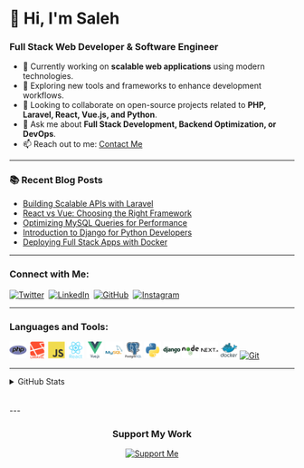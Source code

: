 <h1>👋 Hi, I'm Saleh</h1>
<h3>Full Stack Web Developer & Software Engineer</h3>

- 🔭 Currently working on **scalable web applications** using modern technologies.
- 🌱 Exploring new tools and frameworks to enhance development workflows.
- 👯 Looking to collaborate on open-source projects related to **PHP, Laravel, React, Vue.js, and Python**.
- 💬 Ask me about **Full Stack Development, Backend Optimization, or DevOps**.
- 📫 Reach out to me: [Contact Me](https://your-contact-link.com)

---

### 📚 Recent Blog Posts
<!-- BLOG-POST-LIST:START -->
- [Building Scalable APIs with Laravel](#)
- [React vs Vue: Choosing the Right Framework](#)
- [Optimizing MySQL Queries for Performance](#)
- [Introduction to Django for Python Developers](#)
- [Deploying Full Stack Apps with Docker](#)
<!-- BLOG-POST-LIST:END -->

---

<h3 align="left">Connect with Me:</h3>
<p align="left">
    <a href="https://twitter.com/YourTwitter" target="_blank"><img align="center" src="https://raw.githubusercontent.com/rahuldkjain/github-profile-readme-generator/master/src/images/icons/Social/twitter.svg" alt="Twitter" height="30" /></a>&nbsp;
    <a href="https://linkedin.com/in/YourLinkedIn" target="_blank"><img align="center" src="https://raw.githubusercontent.com/rahuldkjain/github-profile-readme-generator/master/src/images/icons/Social/linked-in-alt.svg" alt="LinkedIn" height="30" /></a>&nbsp;
    <a href="https://github.com/YourGitHub" target="_blank"><img align="center" src="https://www.vectorlogo.zone/logos/github/github-tile.svg" alt="GitHub" height="30" /></a>&nbsp;
    <a href="https://instagram.com/YourInstagram" target="_blank"><img align="center" src="https://raw.githubusercontent.com/rahuldkjain/github-profile-readme-generator/master/src/images/icons/Social/instagram.svg" alt="Instagram" height="30" /></a>&nbsp;
</p>

---

<h3 align="left">Languages and Tools:</h3>
<p align="left">
    <a href="https://www.php.net" target="_blank" rel="noreferrer"> <img src="https://raw.githubusercontent.com/devicons/devicon/master/icons/php/php-original.svg" alt="PHP" height="30" /></a>
    <a href="https://laravel.com/" target="_blank" rel="noreferrer"> <img src="https://raw.githubusercontent.com/devicons/devicon/master/icons/laravel/laravel-plain-wordmark.svg" alt="Laravel" height="30" /></a>
    <a href="https://developer.mozilla.org/en-US/docs/Web/JavaScript" target="_blank" rel="noreferrer"> <img src="https://raw.githubusercontent.com/devicons/devicon/master/icons/javascript/javascript-original.svg" alt="JavaScript" height="30" /></a>
    <a href="https://reactjs.org/" target="_blank" rel="noreferrer"> <img src="https://raw.githubusercontent.com/devicons/devicon/master/icons/react/react-original-wordmark.svg" alt="React" height="30" /></a>
    <a href="https://vuejs.org/" target="_blank" rel="noreferrer"> <img src="https://raw.githubusercontent.com/devicons/devicon/master/icons/vuejs/vuejs-original-wordmark.svg" alt="Vue.js" height="30" /></a>
    <a href="https://www.mysql.com/" target="_blank" rel="noreferrer"> <img src="https://raw.githubusercontent.com/devicons/devicon/master/icons/mysql/mysql-original-wordmark.svg" alt="MySQL" height="30" /></a>
    <a href="https://www.postgresql.org/" target="_blank" rel="noreferrer"> <img src="https://raw.githubusercontent.com/devicons/devicon/master/icons/postgresql/postgresql-original-wordmark.svg" alt="PostgreSQL" height="30" /></a>
    <a href="https://www.python.org/" target="_blank" rel="noreferrer"> <img src="https://raw.githubusercontent.com/devicons/devicon/master/icons/python/python-original.svg" alt="Python" height="30" /></a>
    <a href="https://www.djangoproject.com/" target="_blank" rel="noreferrer"> <img src="https://raw.githubusercontent.com/devicons/devicon/master/icons/django/django-plain-wordmark.svg" alt="Django" height="30" /></a>
    <a href="https://nodejs.org/" target="_blank" rel="noreferrer"> <img src="https://raw.githubusercontent.com/devicons/devicon/master/icons/nodejs/nodejs-original-wordmark.svg" alt="Node.js" height="30" /></a>
    <a href="https://nextjs.org/" target="_blank" rel="noreferrer"> <img src="https://raw.githubusercontent.com/devicons/devicon/master/icons/nextjs/nextjs-original-wordmark.svg" alt="Next.js" height="30" /></a>
    <a href="https://www.docker.com/" target="_blank" rel="noreferrer"> <img src="https://raw.githubusercontent.com/devicons/devicon/master/icons/docker/docker-original-wordmark.svg" alt="Docker" height="30" /></a>
    <a href="https://git-scm.com/" target="_blank" rel="noreferrer"> <img src="https://www.vectorlogo.zone/logos/git-scm/git-scm-icon.svg" alt="Git" height="30" /></a>
</p>

---

<details><summary>GitHub Stats</summary>

| <img align="center" src="https://github-readme-stats.vercel.app/api?username=salehye&show_icons=true&theme=dark&locale=en" alt="felipeelia" /> | <img align="center" src="https://github-readme-streak-stats.herokuapp.com/?user=felipeelia&theme=dark" alt="felipeelia" /> |
| :---: | :---: |

| <img src="https://github-readme-stats.vercel.app/api/top-langs?username=salehye&show_icons=true&theme=dark&locale=en&layout=compact" alt="felipeelia" /> |
| :---: |

</details><br><br>
---

<h3 align="center">Support My Work</h3>
<p align="center"><a href="https://ko-fi.com/YourKofiLink"> <img src="https://cdn.ko-fi.com/cdn/kofi3.png?v=3" height="50" width="210" alt="Support Me" /></a></p>
